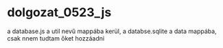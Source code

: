 # dolgozat_0523_js
a database.js a util nevű mappába kerül, a databse.sqlite a data mappába, csak nnem tudtam őket hozzáadni
